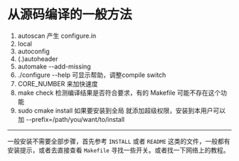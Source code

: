 # 从源码编译的一般方法


1. autoscan 产生 configure.in
1. local
3. autoconfig
4. (.)autoheader
5. automake --add-missing 
6. ./configure --help 可显示帮助，调整compile switch
7. CORE_NUMBER 来加快速度
8. make check 检测编译结果是否符合要求，有的 Makefile 可能不存在这个功能
9. sudo cmake install 如果要安装到全局 就添加超级权限，安装到本用户可以加 --prefix=/path/you/want/to/install

---

一般安装不需要全部步骤，首先参考 `INSTALL` 或者 `README` 这类的文件，一般都有安装提示，或者去直接查看 `Makefile` 寻找一些开关。或者找一下网络上的教程。


